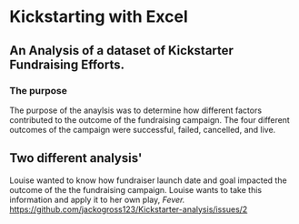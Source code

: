 # Kickstarting with Excel
## An Analysis of a dataset of Kickstarter Fundraising Efforts.
### The purpose 
The purpose of the anaylsis was to determine how different factors contributed to the outcome of the fundraising campaign. The four different outcomes of the campaign were successful, failed, cancelled, and live.
## Two different analysis' 
Louise wanted to know how fundraiser launch date and goal impacted the outcome of the the fundraising campaign. Louise wants to take this information and apply it to her own play, *Fever.*
https://github.com/jackogross123/Kickstarter-analysis/issues/2
